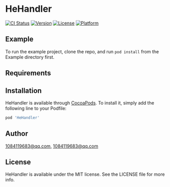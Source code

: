 # HeHandler

[![CI Status](https://img.shields.io/travis/1084119683@qq.com/HeHandler.svg?style=flat)](https://travis-ci.org/1084119683@qq.com/HeHandler)
[![Version](https://img.shields.io/cocoapods/v/HeHandler.svg?style=flat)](https://cocoapods.org/pods/HeHandler)
[![License](https://img.shields.io/cocoapods/l/HeHandler.svg?style=flat)](https://cocoapods.org/pods/HeHandler)
[![Platform](https://img.shields.io/cocoapods/p/HeHandler.svg?style=flat)](https://cocoapods.org/pods/HeHandler)

## Example

To run the example project, clone the repo, and run `pod install` from the Example directory first.

## Requirements

## Installation

HeHandler is available through [CocoaPods](https://cocoapods.org). To install
it, simply add the following line to your Podfile:

```ruby
pod 'HeHandler'
```

## Author

1084119683@qq.com, 1084119683@qq.com

## License

HeHandler is available under the MIT license. See the LICENSE file for more info.
